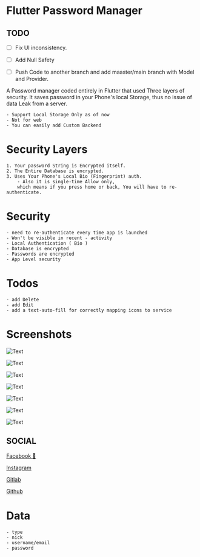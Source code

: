 # Flutter Password Manager

## TODO

- [ ] Fix UI inconsistency. 

- [ ] Add Null Safety

- [ ] Push Code to another branch and add maaster/main branch with Model and Provider.

 A Password manager coded entirely in Flutter that used Three layers of security. It saves password in your Phone's local Storage, thus no issue of data Leak from a server. 

    - Support Local Storage Only as of now
    - Not for web
    - You can easily add Custom Backend

# Security Layers
    1. Your password String is Encrypted itself.
    2. The Entire Database is encrypted.
    3. Uses Your Phone's Local Bio (Fingerprint) auth.
        - Also it is single-time Allow only, 
        which means if you press home or back, You will have to re-authenticate.

# Security 
    - need to re-authenticate every time app is launched
    - Won't be visible in recent - activity
    - Local Authentication ( Bio )
    - Database is encrypted
    - Passwords are encrypted
    - App Level security

# Todos
    - add Delete
    - add Edit
    - add a text-auto-fill for correctly mapping icons to service


# Screenshots

![Text](screenshots/ss1.png)

![Text](screenshots/ss2.png)

![Text](screenshots/ss3.png)

![Text](screenshots/ss4.png)

![Text](screenshots/ss5.png)

![Text](screenshots/ss6.png)

![Text](screenshots/ss7.png)

  
## SOCIAL


[Facebook 🧡](https://www.facebook.com/hamsoace)

[Instagram](https://www.instagram.com/hamsoace/)

[Gitlab](https://gitlab.com/hamsoace)

[Github](https://github.com/hamsoace)

  
# Data
    - type
    - nick
    - username/email
    - password